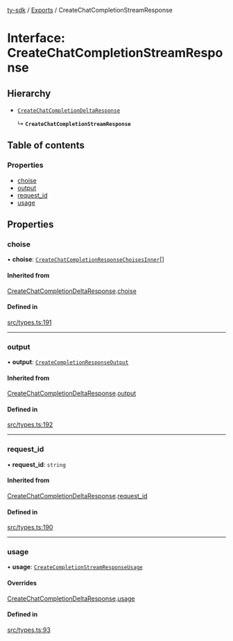 [ty-sdk](../readme.md) / [Exports](../modules.md) / CreateChatCompletionStreamResponse

# Interface: CreateChatCompletionStreamResponse

## Hierarchy

- [`CreateChatCompletionDeltaResponse`](TongYi.CreateChatCompletionDeltaResponse.md)

  ↳ **`CreateChatCompletionStreamResponse`**

## Table of contents

### Properties

- [choise](CreateChatCompletionStreamResponse.md#choise)
- [output](CreateChatCompletionStreamResponse.md#output)
- [request\_id](CreateChatCompletionStreamResponse.md#request_id)
- [usage](CreateChatCompletionStreamResponse.md#usage)

## Properties

### choise

• **choise**: [`CreateChatCompletionResponseChoisesInner`](TongYi.CreateChatCompletionResponseChoisesInner.md)[]

#### Inherited from

[CreateChatCompletionDeltaResponse](TongYi.CreateChatCompletionDeltaResponse.md).[choise](TongYi.CreateChatCompletionDeltaResponse.md#choise)

#### Defined in

[src/types.ts:191](https://github.com/isnl/ty-sdk/blob/af2562d/src/types.ts#L191)

___

### output

• **output**: [`CreateCompletionResponseOutput`](TongYi.CreateCompletionResponseOutput.md)

#### Inherited from

[CreateChatCompletionDeltaResponse](TongYi.CreateChatCompletionDeltaResponse.md).[output](TongYi.CreateChatCompletionDeltaResponse.md#output)

#### Defined in

[src/types.ts:192](https://github.com/isnl/ty-sdk/blob/af2562d/src/types.ts#L192)

___

### request\_id

• **request\_id**: `string`

#### Inherited from

[CreateChatCompletionDeltaResponse](TongYi.CreateChatCompletionDeltaResponse.md).[request_id](TongYi.CreateChatCompletionDeltaResponse.md#request_id)

#### Defined in

[src/types.ts:190](https://github.com/isnl/ty-sdk/blob/af2562d/src/types.ts#L190)

___

### usage

• **usage**: [`CreateCompletionStreamResponseUsage`](CreateCompletionStreamResponseUsage.md)

#### Overrides

[CreateChatCompletionDeltaResponse](TongYi.CreateChatCompletionDeltaResponse.md).[usage](TongYi.CreateChatCompletionDeltaResponse.md#usage)

#### Defined in

[src/types.ts:93](https://github.com/isnl/ty-sdk/blob/af2562d/src/types.ts#L93)
